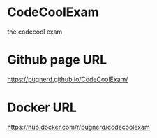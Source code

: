 # CodeCoolExam
the codecool exam

# Github page URL
https://pugnerd.github.io/CodeCoolExam/

# Docker URL
https://hub.docker.com/r/pugnerd/codecoolexam

